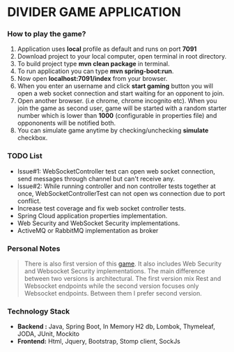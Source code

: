 # DIVIDER GAME APPLICATION


### How to play the game?

1. Application uses **local** profile as default and runs on port **7091**
2. Download project to your local computer, open terminal in root directory.
3. To build project type **mvn clean package** in terminal.
4. To run application you can type **mvn spring-boot:run**.
5. Now open **localhost:7091/index** from your browser.
6. When you enter an username and click **start gaming** button you will open a web socket connection and start waiting for an opponent to join.
7. Open another browser. (i.e chrome, chrome incognito etc). When you join the game as second user, game will be started
with a random starter number which is lower than **1000** (configurable in properties file) and oppononents will be notified both.
8. You can simulate game anytime by checking/unchecking **simulate** checkbox.

### TODO List

* Issue#1: WebSocketController test can open web socket connection, send messages through channel but can't receive any.
* Issue#2: While running controller and non controller tests together at once, WebSocketControllerTest can not open ws connection due to port conflict.
* Increase test coverage and fix web socket controller tests.
* Spring Cloud application properties implementation.
* Web Security and WebSocket Security implementations.
* ActiveMQ or RabbitMQ implementation as broker

### Personal Notes

> There is also first version of this [game](https://github.com/cengha/divider). It also includes Web Security and Websocket Security implementations.
> The main difference between two versions is architectural. The first version mix Rest and Websocket endpoints while the second version focuses only Websocket endpoints.
> Between them I prefer second version.

### Technology Stack

* **Backend :** Java, Spring Boot, In Memory H2 db, Lombok, Thymeleaf, JODA, JUnit, Mockito
* **Frontend:** Html, Jquery, Bootstrap, Stomp client, SockJs
